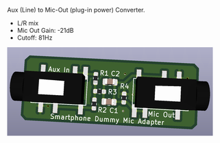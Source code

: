 Aux (Line) to Mic-Out (plug-in power) Converter.  

* L/R mix
* Mic Out Gain: -21dB
* Cutoff: 81Hz

![Picture](Board.png)
